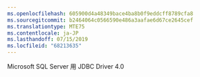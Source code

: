 ```yaml
---
ms.openlocfilehash: 605900d4a48349bace4ba8b0f9eddcff8789cfa8
ms.sourcegitcommit: b2464064c0566590e486a3aafae6d67ce2645cef
ms.translationtype: MTE75
ms.contentlocale: ja-JP
ms.lasthandoff: 07/15/2019
ms.locfileid: "68213635"
---
```

 Microsoft SQL Server 用 JDBC Driver 4.0 